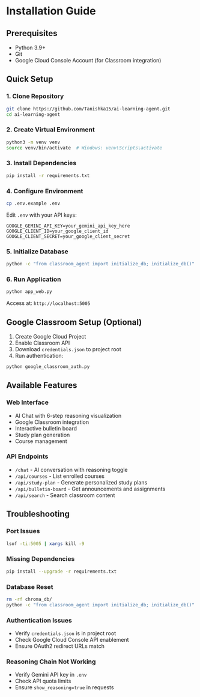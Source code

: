 # Installation Guide

## Prerequisites
- Python 3.9+
- Git
- Google Cloud Console Account (for Classroom integration)

## Quick Setup

### 1. Clone Repository
```bash
git clone https://github.com/Tanishka15/ai-learning-agent.git
cd ai-learning-agent
```

### 2. Create Virtual Environment
```bash
python3 -m venv venv
source venv/bin/activate  # Windows: venv\Scripts\activate
```

### 3. Install Dependencies
```bash
pip install -r requirements.txt
```

### 4. Configure Environment
```bash
cp .env.example .env
```

Edit `.env` with your API keys:
```env
GOOGLE_GEMINI_API_KEY=your_gemini_api_key_here
GOOGLE_CLIENT_ID=your_google_client_id
GOOGLE_CLIENT_SECRET=your_google_client_secret
```

### 5. Initialize Database
```bash
python -c "from classroom_agent import initialize_db; initialize_db()"
```

### 6. Run Application
```bash
python app_web.py
```

Access at: `http://localhost:5005`

## Google Classroom Setup (Optional)

1. Create Google Cloud Project
2. Enable Classroom API
3. Download `credentials.json` to project root
4. Run authentication:
```bash
python google_classroom_auth.py
```

## Available Features

### Web Interface
- AI Chat with 6-step reasoning visualization
- Google Classroom integration
- Interactive bulletin board
- Study plan generation
- Course management

### API Endpoints
- `/chat` - AI conversation with reasoning toggle
- `/api/courses` - List enrolled courses
- `/api/study-plan` - Generate personalized study plans
- `/api/bulletin-board` - Get announcements and assignments
- `/api/search` - Search classroom content

## Troubleshooting

### Port Issues
```bash
lsof -ti:5005 | xargs kill -9
```

### Missing Dependencies
```bash
pip install --upgrade -r requirements.txt
```

### Database Reset
```bash
rm -rf chroma_db/
python -c "from classroom_agent import initialize_db; initialize_db()"
```

### Authentication Issues
- Verify `credentials.json` is in project root
- Check Google Cloud Console API enablement
- Ensure OAuth2 redirect URLs match

### Reasoning Chain Not Working
- Verify Gemini API key in `.env`
- Check API quota limits
- Ensure `show_reasoning=true` in requests
